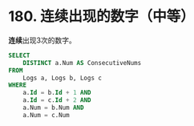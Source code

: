 # 180. 连续出现的数字（中等）

**连续**出现3次的数字。

```sql
SELECT 
    DISTINCT a.Num AS ConsecutiveNums
FROM 
    Logs a, Logs b, Logs c
WHERE
    a.Id = b.Id + 1 AND
    a.Id = c.Id + 2 AND
    a.Num = b.Num AND
    a.Num = c.Num
```



